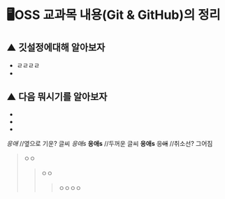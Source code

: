 # 🖥OSS 교과목 내용(Git & GitHub)의 정리
## ▲ 깃설정에대해 알아보자

- ㄹㄹㄹㄹ
- 


## ▲ 다음 뭐시기를 알아보자
-
-
-

*응애* //옆으로 기운? 글씨
_응애s_
**응애s**  //두꺼운 글씨
__응애s__ 
~~응애~~ //취소선? 그어짐

>ㅇㅇ
>>ㅇㅇ
>>>ㅇㅇㅇㅇ
